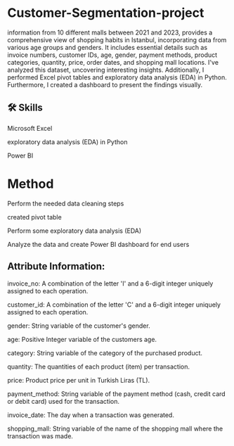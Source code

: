 
# Customer-Segmentation-project

information from 10 different malls between 2021 and 2023, provides a comprehensive view of shopping habits in Istanbul, incorporating data from various age groups and genders. It includes essential details such as invoice numbers, customer IDs, age, gender, payment methods, product categories, quantity, price, order dates, and shopping mall locations. I've analyzed this dataset, uncovering interesting insights. Additionally, I performed Excel pivot tables and exploratory data analysis (EDA) in Python. Furthermore, I created a dashboard to present the findings visually.




## 🛠 Skills
Microsoft Excel


exploratory data analysis (EDA) in Python

Power BI


# Method

  Perform the needed data cleaning steps 

  created pivot table 

  Perform some exploratory data analysis (EDA) 

  Analyze the data and create Power BI dashboard for end users

## Attribute Information:


invoice_no: A combination of the letter 'I' and a 6-digit integer uniquely assigned to each operation.

customer_id: A combination of the letter 'C' and a 6-digit integer uniquely assigned to each operation.

gender: String variable of the customer's gender.

age: Positive Integer variable of the customers age.

category: String variable of the category of the purchased product.

quantity: The quantities of each product (item) per transaction.

price: Product price per unit in Turkish Liras (TL).

payment_method: String variable of the payment method (cash, credit card or debit card) used for the transaction.

invoice_date: The day when a transaction was generated.

shopping_mall: String variable of the name of the shopping mall where the transaction was made.
 


